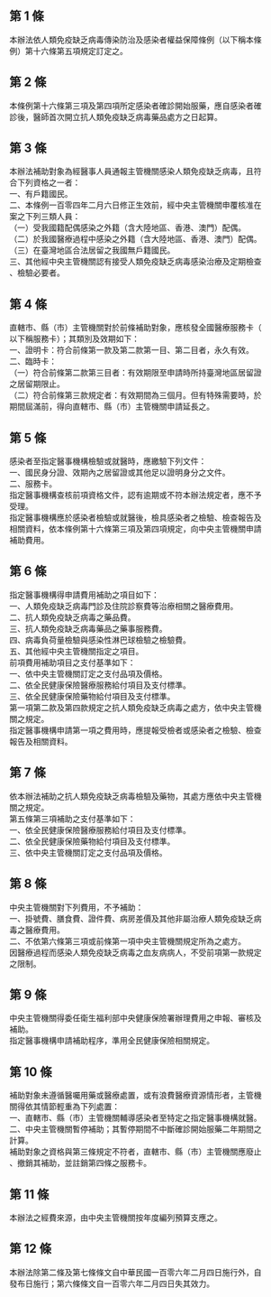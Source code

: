 第 1 條
-------
本辦法依人類免疫缺乏病毒傳染防治及感染者權益保障條例（以下稱本條  
例）第十六條第五項規定訂定之。

第 2 條
-------
本條例第十六條第三項及第四項所定感染者確診開始服藥，應自感染者確  
診後，醫師首次開立抗人類免疫缺乏病毒藥品處方之日起算。

第 3 條
-------
本辦法補助對象為經醫事人員通報主管機關感染人類免疫缺乏病毒，且符  
合下列資格之一者：  
一、有戶籍國民。  
二、本條例一百零四年二月六日修正生效前，經中央主管機關申覆核准在  
    案之下列三類人員：  
（一）受我國籍配偶感染之外籍（含大陸地區、香港、澳門）配偶。  
（二）於我國醫療過程中感染之外籍（含大陸地區、香港、澳門）配偶。  
（三）在臺灣地區合法居留之我國無戶籍國民。  
三、其他經中央主管機關認有接受人類免疫缺乏病毒感染治療及定期檢查  
    、檢驗必要者。

第 4 條
-------
直轄市、縣（市）主管機關對於前條補助對象，應核發全國醫療服務卡（  
以下稱服務卡）；其類別及效期如下：  
一、證明卡：符合前條第一款及第二款第一目、第二目者，永久有效。  
二、臨時卡：  
（一）符合前條第二款第三目者：有效期限至申請時所持臺灣地區居留證  
      之居留期限止。  
（二）符合前條第三款規定者：有效期間為三個月。但有特殊需要時，於  
      期間屆滿前，得向直轄市、縣（市）主管機關申請延長之。

第 5 條
-------
感染者至指定醫事機構檢驗或就醫時，應繳驗下列文件：  
一、國民身分證、效期內之居留證或其他足以證明身分之文件。  
二、服務卡。  
指定醫事機構查核前項資格文件，認有逾期或不符本辦法規定者，應不予  
受理。  
指定醫事機構應於感染者檢驗或就醫後，檢具感染者之檢驗、檢查報告及  
相關資料，依本條例第十六條第三項及第四項規定，向中央主管機關申請  
補助費用。

第 6 條
-------
指定醫事機構得申請費用補助之項目如下：  
一、人類免疫缺乏病毒門診及住院診察費等治療相關之醫療費用。  
二、抗人類免疫缺乏病毒之藥品費。  
三、抗人類免疫缺乏病毒藥品之藥事服務費。  
四、病毒負荷量檢驗與感染性淋巴球檢驗之檢驗費。  
五、其他經中央主管機關指定之項目。  
前項費用補助項目之支付基準如下：  
一、依中央主管機關訂定之支付品項及價格。  
二、依全民健康保險醫療服務給付項目及支付標準。  
三、依全民健康保險藥物給付項目及支付標準。  
第一項第二款及第四款規定之抗人類免疫缺乏病毒之處方，依中央主管機  
關之規定。  
指定醫事機構申請第一項之費用時，應提報受檢者或感染者之檢驗、檢查  
報告及相關資料。

第 7 條
-------
依本辦法補助之抗人類免疫缺乏病毒檢驗及藥物，其處方應依中央主管機  
關之規定。  
第五條第三項補助之支付基準如下：  
一、依全民健康保險醫療服務給付項目及支付標準。  
二、依全民健康保險藥物給付項目及支付標準。  
三、依中央主管機關訂定之支付品項及價格。

第 8 條
-------
中央主管機關對下列費用，不予補助：  
一、掛號費、膳食費、證件費、病房差價及其他非屬治療人類免疫缺乏病  
    毒之醫療費用。  
二、不依第六條第三項或前條第一項中央主管機關規定所為之處方。  
因醫療過程而感染人類免疫缺乏病毒之血友病病人，不受前項第一款規定  
之限制。

第 9 條
-------
中央主管機關得委任衛生福利部中央健康保險署辦理費用之申報、審核及  
補助。  
指定醫事機構申請補助程序，準用全民健康保險相關規定。

第 10 條
--------
補助對象未遵循醫囑用藥或醫療處置，或有浪費醫療資源情形者，主管機  
關得依其情節輕重為下列處置：  
一、直轄市、縣（市）主管機關輔導感染者至特定之指定醫事機構就醫。  
二、中央主管機關暫停補助；其暫停期間不中斷確診開始服藥二年期間之  
    計算。  
補助對象之資格與第三條規定不符者，直轄市、縣（市）主管機關應廢止  
、撤銷其補助，並註銷第四條之服務卡。

第 11 條
--------
本辦法之經費來源，由中央主管機關按年度編列預算支應之。

第 12 條
--------
本辦法除第二條及第七條條文自中華民國一百零六年二月四日施行外，自  
發布日施行；第六條條文自一百零六年二月四日失其效力。

